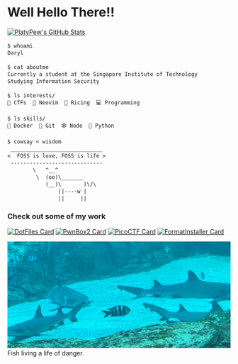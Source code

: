 # Well Hello There!!

[![PlatyPew's GitHub Stats](https://github-readme-stats.vercel.app/api?username=platypew&count_private=true&include_all_commits=true&show_icons=true&theme=onedark&custom_title=☮︎%20PlatyPew)](https://github.com/PlatyPew)

```
$ whoami
Daryl

$ cat aboutme
Currently a student at the Singapore Institute of Technology
Studying Information Security

$ ls interests/
🚩 CTFs  📝 Neovim  🍚 Ricing  💻 Programming

$ ls skills/
🐳 Docker  🌳 Git  🕸 Node  🐍 Python

$ cowsay < wisdom
 _____________________________ 
<  FOSS is love, FOSS is life >
 ----------------------------- 
        \   ^__^
         \  (oo)\_______
            (__)\       )\/\
                ||----w |
                ||     ||
```

### Check out some of my work

[![DotFiles Card](https://github-readme-stats.vercel.app/api/pin/?username=platypew&repo=dotfiles&theme=onedark)](https://github.com/PlatyPew/dotfiles)
[![PwnBox2 Card](https://github-readme-stats.vercel.app/api/pin/?username=platypew&repo=PwnBox2&theme=onedark)](https://github.com/PlatyPew/PwnBox2)
[![PicoCTF Card](https://github-readme-stats.vercel.app/api/pin/?username=platypew&repo=picoctf-2018-writeup&theme=onedark)](https://github.com/PlatyPew/picoctf-2018-writeup)
[![FormatInstaller Card](https://github-readme-stats.vercel.app/api/pin/?username=platypew&repo=format-installer.nvim&theme=onedark)](https://github.com/PlatyPew/format-installer.nvim)

![S.E.A. Aquarium in Resorts World Sentosa, Singapore](danger.jpg)
Fish living a life of danger.
